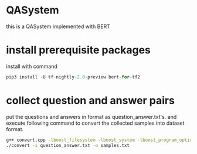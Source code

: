 # QASystem
this is a QASystem implemented with BERT

# install prerequisite packages

install with command

```python
pip3 install -U tf-nightly-2.0-preview bert-for-tf2
```

# collect question and answer pairs

put the questions and answers in format as question_answer.txt's. and execute following command to convert the collected samples into dataset format.

```bash
g++ convert.cpp -lboost_filesystem -lboost_system -lboost_program_options -lboost_regex -o convert
./convert -i question_answer.txt -o samples.txt
```


